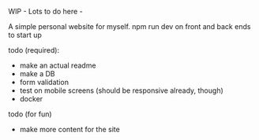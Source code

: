 WIP - Lots to do here -

A simple personal website for myself.
npm run dev on front and back ends to start up

todo (required):
- make an actual readme
- make a DB
- form validation
- test on mobile screens (should be responsive already, though)
- docker

todo (for fun)
- make more content for the site
